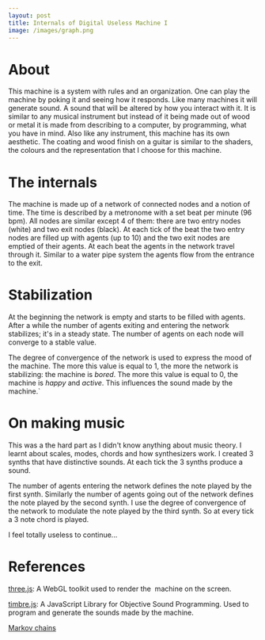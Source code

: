 ```yaml
---
layout: post
title: Internals of Digital Useless Machine I
image: /images/graph.png
---
```


# About

This machine is a system with rules and an organization. One can play the machine by poking it and seeing how it responds. Like many machines it will generate sound. A sound that will be altered by how you interact with it. It is similar to any musical instrument but instead of it being made out of wood or metal it is made from describing to a computer, by programming, what you have in mind. Also like any instrument, this machine has its own aesthetic. The coating and wood finish on a guitar is similar to the shaders, the colours and the representation that I choose for this machine.

# The internals

The machine is made up of a network of connected nodes and a notion of time. The time is described by a metronome with a set beat per minute (96 bpm). All nodes are similar except 4 of them: there are two entry nodes (white) and two exit nodes (black). At each tick of the beat the two entry nodes are filled up with agents (up to 10) and the two exit nodes are emptied of their agents. At each beat the agents in the network travel through it. Similar to a water pipe system the agents flow from the entrance to the exit.

# Stabilization

At the beginning the network is empty and starts to be filled with agents. After a while the number of agents exiting and entering the network stabilizes; it's in a steady state. The number of agents on each node will converge to a stable value.

The degree of convergence of the network is used to express the mood of the machine. The more this value is equal to 1, the more the network is stabilizing: the machine is *bored*. The more this value is equal to 0, the machine is *happy* and *active*. This influences the sound made by the machine.`

# On making music

This was a the hard part as I didn't know anything about music theory. I learnt about scales, modes, chords and how synthesizers work. I created 3 synths that have distinctive sounds. At each tick the 3 synths produce a sound.

The number of agents entering the network defines the note played by the first synth. Similarly the number of agents going out of the network defines the note played by the second synth. I use the degree of convergence of the network to modulate the note played by the third synth. So at every tick a 3 note chord is played.

I feel totally useless to continue...

# References

[three.js](http://threejs.org/
): A WebGL toolkit used to render the  machine on the screen.

[timbre.js](http://mohayonao.github.io/timbre.js/
): A JavaScript Library for Objective Sound Programming. Used to program and generate the sounds made by the machine.

[Markov chains](http://en.wikipedia.org/wiki/Markov_chain)
